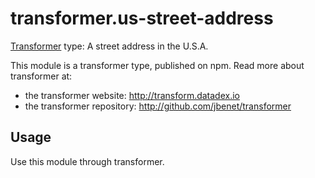 # transformer.us-street-address

[Transformer](http://github.com/jbenet/transformer) type: A street address in the U.S.A.

This module is a transformer type, published on npm. Read more about transformer at:

- the transformer website: <http://transform.datadex.io>
- the transformer repository: <http://github.com/jbenet/transformer>

## Usage

Use this module through transformer.


